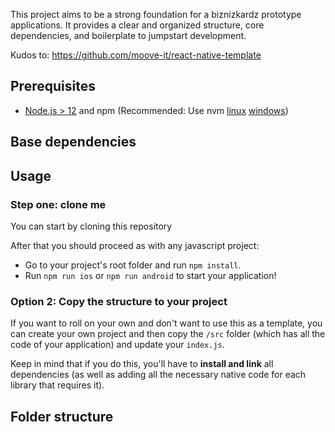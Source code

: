 
This project aims to be a strong foundation for a biznizkardz prototype applications. It provides a clear and organized structure, core dependencies, and boilerplate to jumpstart development.

 Kudos to: https://github.com/moove-it/react-native-template
 
## Prerequisites
- [Node.js > 12](https://nodejs.org) and npm (Recommended: Use nvm [linux](https://github.com/nvm-sh/nvm) [windows](https://github.com/coreybutler/nvm-windows))


## Base dependencies

## Usage


### Step one: clone me
You can start by cloning this repository

After that you should proceed as with any javascript project:
- Go to your project's root folder and run `npm install`.
- Run `npm run ios` or `npm run android` to start your application!

### Option 2: Copy the structure to your project
If you want to roll on your own and don't want to use this as a template, you can create your own project and then copy the `/src` folder (which has all the code of your application) and update your `index.js`.

Keep in mind that if you do this, you'll have to **install and link** all dependencies (as well as adding all the necessary native code for each library that requires it).

## Folder structure

